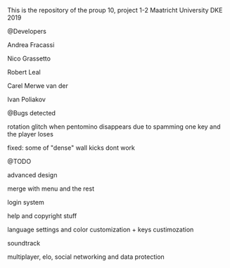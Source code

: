 This is the repository of the proup 10, project 1-2 Maatricht University DKE 2019

@Developers

Andrea Fracassi

Nico Grassetto

Robert Leal

Carel Merwe van der

Ivan Poliakov

@Bugs detected

rotation glitch when pentomino disappears due to spamming one key and the player loses

fixed: some of "dense" wall kicks dont work

@TODO
      
advanced design

merge with menu and the rest

login system
                                             
help and copyright stuff

language settings and color customization + keys custimozation

soundtrack

multiplayer, elo, social networking and data protection